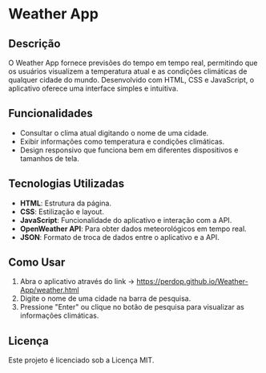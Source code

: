 # Weather App

## Descrição

O Weather App fornece previsões do tempo em tempo real, permitindo que os usuários visualizem a temperatura atual e as condições climáticas de qualquer cidade do mundo. Desenvolvido com HTML, CSS e JavaScript, o aplicativo oferece uma interface simples e intuitiva.

## Funcionalidades

- Consultar o clima atual digitando o nome de uma cidade.
- Exibir informações como temperatura e condições climáticas.
- Design responsivo que funciona bem em diferentes dispositivos e tamanhos de tela.

## Tecnologias Utilizadas

- **HTML**: Estrutura da página.
- **CSS**: Estilização e layout.
- **JavaScript**: Funcionalidade do aplicativo e interação com a API.
- **OpenWeather API**: Para obter dados meteorológicos em tempo real.
- **JSON**: Formato de troca de dados entre o aplicativo e a API.

## Como Usar

1. Abra o aplicativo através do link -> https://perdop.github.io/Weather-App/weather.html
2. Digite o nome de uma cidade na barra de pesquisa.
3. Pressione "Enter" ou clique no botão de pesquisa para visualizar as informações climáticas.

## Licença

Este projeto é licenciado sob a Licença MIT.
